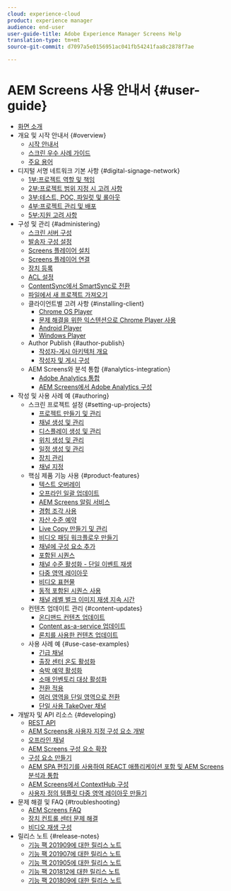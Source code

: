 ```yaml
---
cloud: experience-cloud
product: experience manager
audience: end-user
user-guide-title: Adobe Experience Manager Screens Help
translation-type: tm+mt
source-git-commit: d7097a5e0156951ac041fb54241faa8c2878f7ae

---
```



# AEM Screens 사용 안내서 {#user-guide}

+ [화면 소개](aem-screens-introduction.md)
+ 개요 및 시작 안내서 {#overview}
   + [시작 안내서](kickstart-for-aem-screens.md)
   + [스크린 우수 사례 가이드](https://docs.adobe.com/content/help/en/experience-manager-screens/using/about-guide.html)
   + [주요 용어](screens-glossary.md)
+ 디지털 서명 네트워크 기본 사항 {#digital-signage-network}
   + [1부:프로젝트 역할 및 책임](project-roles-responsibilities.md)
   + [2부:프로젝트 범위 지정 시 고려 사항](project-considerations.md)
   + [3부:테스트, POC, 파일럿 및 롤아웃](testing-pocs-pilots-rollouts.md)
   + [4부:프로젝트 관리 및 배포](project-management-and-deployment.md)
   + [5부:지원 고려 사항](support-considerations.md)
+ 구성 및 관리 {#administering}
   + [스크린 서버 구성](configuring-screens-introduction.md)
   + [발송자 구성 설정](dispatcher-configurations-aem-screens.md)
   + [Screens 플레이어 설치](installing-screens-player.md)
   + [Screens 플레이어 연결](working-with-screens-player.md)
   + [장치 등록](device-registration.md)
   + [ACL 설정](setting-up-acls.md)
   + [ContentSync에서 SmartSync로 전환](smartsync.md)
   + [파일에서 새 프로젝트 가져오기](project-importer.md)
   + 클라이언트별 고려 사항 {#installing-client}
      + [Chrome OS Player](implementing-chrome-os-player.md)
      + [문제 해결을 위한 익스텐션으로 Chrome Player 사용](using-chrome-player-as-an-extension.md)
      + [Android Player](implementing-android-player.md)
      + [Windows Player](implementing-windows-player.md)
   + Author Publish {#author-publish}
      + [작성자-게시 아키텍처 개요](author-publish-architecture-overview.md)
      + [작성자 및 게시 구성](author-and-publish.md)
   + AEM Screens와 분석 통합 {#analytics-integration}
      + [Adobe Analytics 통합](adobe-analytics-integration-aem-screens.md)
      + [AEM Screens에서 Adobe Analytics 구성](configuring-adobe-analytics-aem-screens.md)
+ 작성 및 사용 사례 예 {#authoring}
   + 스크린 프로젝트 설정 {#setting-up-projects}
      + [프로젝트 만들기 및 관리](creating-a-screens-project.md)
      + [채널 생성 및 관리](managing-channels.md)
      + [디스플레이 생성 및 관리](managing-displays.md)
      + [위치 생성 및 관리](managing-locations.md)
      + [일정 생성 및 관리](managing-schedules.md)
      + [장치 관리](managing-devices.md)
      + [채널 지정](channel-assignment.md)
   + 핵심 제품 기능 사용 {#product-features}
      + [텍스트 오버레이](text-overlay.md)
      + [오프라인 일괄 업데이트](bulk-offline-update.md)
      + [AEM Screens 알림 서비스](screens-notifications-service.md)
      + [경험 조각 사용](experience-fragments-in-screens.md)
      + [자산 수준 예약](asset-level-scheduling.md)
      + [Live Copy 만들기 및 관리](managing-livecopy.md)
      + [비디오 패딩 워크플로우 만들기](creating-a-video-padding-workflow.md)
      + [채널에 구성 요소 추가](adding-components-to-a-channel.md)
      + [포함된 시퀀스](embedded-sequences.md)
      + [채널 수준 활성화 - 단일 이벤트 재생](channel-level-activation.md)
      + [다중 영역 레이아웃](multi-zone-layout-aem-screens.md)
      + [비디오 표현물](generating-renditions.md)
      + [동적 포함된 시퀀스 사용](dynamic-embedded-sequences.md)
      + [채널 레벨 벌크 이미지 재생 지속 시간](channel-level-image-playback.md)
   + 컨텐츠 업데이트 관리 {#content-updates}
      + [온디맨드 컨텐츠 업데이트](on-demand-content.md)
      + [Content as-a-service 업데이트](content-update-as-a-service.md)
      + [론치를 사용한 컨텐츠 업데이트](launches.md)
   + 사용 사례 예 {#use-case-examples}
      + [긴급 채널](emergency-channel.md)
      + [출장 센터 온도 활성화](local-temperature-activation.md)
      + [숙박 예약 활성화](hospitality-reservation-activation.md)
      + [소매 인벤토리 대상 활성화](retail-inventory-activation.md)
      + [전환 적용](applying-transitions.md)
      + [여러 영역을 단일 영역으로 전환](multizone-to-singlezone.md)
      + [단일 사용 TakeOver 채널](single-use-takeover-channel.md)
+ 개발자 및 API 리소스 {#developing}
   + [REST API](rest-api.md)
   + [AEM Screens용 사용자 지정 구성 요소 개발](developing-custom-component-tutorial-develop.md)
   + [오프라인 채널](offline-channels.md)
   + [AEM Screens 구성 요소 확장](extending-component-tutorial-develop.md)
   + [구성 요소 만들기](creating-components.md)
   + [AEM SPA 편집기를 사용하여 REACT 애플리케이션 포함 및 AEM Screens 분석과 통합](embedding-react-app.md)
   + [AEM Screens에서 ContextHub 구성](configuring-context-hub.md)
   + [사용자 정의 템플릿 다중 영역 레이아웃 만들기](creating-custom-templates-multizone-layouts.md)
+ 문제 해결 및 FAQ {#troubleshooting}
   + [AEM Screens FAQ](aem-screens-faqs.md)
   + [장치 컨트롤 센터 문제 해결](monitoring-screens.md)
   + [비디오 재생 구성](troubleshoot-videos.md)
+ 릴리스 노트 {#release-notes}
   + [기능 팩 201909에 대한 릴리스 노트](release-notes-fp-201909.md)
   + [기능 팩 201907에 대한 릴리스 노트](release-notes-fp-201907.md)
   + [기능 팩 201905에 대한 릴리스 노트](screens-release-notes-fp-201905.md)
   + [기능 팩 201812에 대한 릴리스 노트](release-notes-fp-201812.md)
   + [기능 팩 201809에 대한 릴리스 노트](screens-release-notes.md)